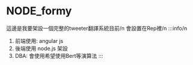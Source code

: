 # NODE_formy
這邊是我要架設一個完整的tweeter翻譯系統目前/n
會設置在Rep裡/n
:::info/n
1. 前端使用: angular js 
2. 後端使用 node.js 架設 
3. DBA: 會使用希望使用Bert等演算法
:::

